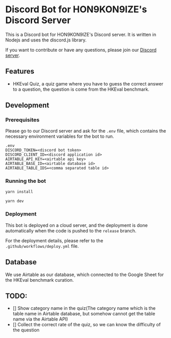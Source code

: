 # Discord Bot for HON9KON9IZE's Discord Server

This is a Discord bot for HON9KON9IZE's Discord server. It is written in Nodejs and uses the discord.js library.

If you want to contribute or have any questions, please join our [Discord server](https://discord.gg/gG6GPp8XxQ).

## Features

- HKEval Quiz, a quiz game where you have to guess the correct answer to a question, the question is come from the HKEval benchmark.

## Development

### Prerequisites

Please go to our Discord server and ask for the `.env` file, which contains the necessary environment variables for the bot to run.

```
.env
DISCORD_TOKEN=<discord bot token>
DISCORD_CLIENT_ID=<discord application id>
AIRTABLE_API_KEY=<airtable api key>
AIRTABLE_BASE_ID=<airtable database id>
AIRTABLE_TABLE_IDS=<comma separated table id>
```

### Running the bot

```bash
yarn install

yarn dev
```

### Deployment

This bot is deployed on a cloud server, and the deployment is done automatically when the code is pushed to the `release` branch.

For the deployment details, please refer to the `.github/workflows/deploy.yml` file.

## Database

We use Airtable as our database, which connected to the Google Sheet for the HKEval benchmark curation.

## TODO:

- [] Show category name in the quiz(The category name which is the table name in Airtable database, but somehow cannot get the table name via the Airtable API)
- [] Collect the correct rate of the quiz, so we can know the difficulty of the question
